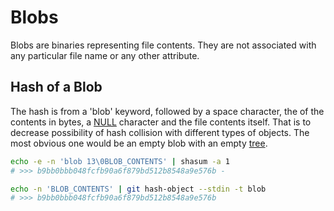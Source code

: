 # Blobs

Blobs are binaries representing file contents. They are not associated
with any particular file name or any other attribute.

## Hash of a Blob

The hash is from a 'blob' keyword, followed by a space character,
the of the contents in bytes,
a [NULL](https://en.wikipedia.org/wiki/Null_character) character
and the file contents itself.
That is to decrease possibility of hash collision with different
types of objects.
The most obvious one would be an empty blob with an
empty [tree](trees.md).

```bash
echo -e -n 'blob 13\0BLOB_CONTENTS' | shasum -a 1
# >>> b9bb0bbb048fcfb90a6f879bd512b8548a9e576b -
```

```bash
echo -n 'BLOB_CONTENTS' | git hash-object --stdin -t blob
# >>> b9bb0bbb048fcfb90a6f879bd512b8548a9e576b
```
